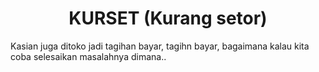 <h1 align = 'center'> KURSET (Kurang setor)</h1>

Kasian juga ditoko jadi tagihan bayar, tagihn bayar, bagaimana kalau kita coba selesaikan masalahnya dimana..
